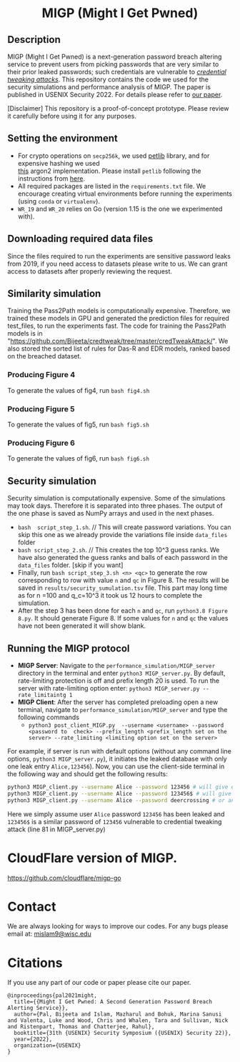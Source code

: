 <h1 align="center">MIGP (Might I Get Pwned)</h1>

## Description
MIGP (Might I Get Pwned) is a next-generation password breach altering service to prevent users from picking passwords that are very similar to their prior leaked passwords; such credentials are vulnerable to [*credential tweaking attacks*](https://pages.cs.wisc.edu/~chatterjee/papers/ppsm.pdf). This repository contains the code we used for the security simulations and performance analysis of MIGP. The paper is published in USENIX Security 2022. For details please refer to [our paper](https://arxiv.org/pdf/2109.14490.pdf).

[Disclaimer] This repository is a proof-of-concept prototype. Please review it carefully before using it for any purposes.


## Setting the environment
- For crypto  operations on `secp256k`,  we used [petlib](https://github.com/gdanezis/petlib) library, and for expensive hashing we used  
[this](https://argon2-cffi.readthedocs.io/en/stable/api.html) argon2 implementation. Please install `petlib` following the instructions from [here](https://github.com/gdanezis/petlib).
- All required packages are listed in the `requirements.txt` file. We encourage creating virtual environments before running the experiments (using `conda` or `virtualenv`). 
- `WR_19` and `WR_20` relies on Go (version 1.15 is the one we experimented with).
## Downloading required data files
Since the files required to run the experiments are sensitive password leaks from 2019, if you need access to datasets please write to us. We can grant access to datasets after properly reviewing the request.
## Similarity simulation
Training the Pass2Path models is computationally expensive. Therefore, we trained these models in GPU and generated the prediction files for required test_files, to run the experiments fast. The code for training the Pass2Path models is in "https://github.com/Bijeeta/credtweak/tree/master/credTweakAttack/".
We also stored the sorted list of rules for Das-R and EDR models, ranked based on the breached dataset.

### Producing Figure 4
To generate the values of fig4, run `bash fig4.sh`

### Producing Figure 5
To generate the values of fig5, run `bash fig5.sh`

### Producing Figure 6
To generate the values of fig6, run `bash fig6.sh`

## Security simulation
Security simulation is computationally expensive. Some of the simulations may took days. Therefore it is separated into three phases. The output of the one phase is saved as NumPy arrays and used in the next phases. 
- `bash  script_step_1.sh`. // This will create password variations. You can skip this one as we already provide the variations file inside `data_files` folder
- `bash script_step_2.sh`. // This creates the top 10^3 guess ranks. We have also generated the guess ranks and balls of each password in the `data_files` folder. [skip if you want] 
- Finally, run `bash script_step_3.sh <n> <qc>` to generate the row corresponding to row  with value `n` and `qc` in Figure 8. The results will be saved in `results/security_sumulation.tsv` file. This part may long time as for n =100 and q_c=10^3 it took us 12 hours to complete the simulation. 
- After the step 3 has been done for each `n` and `qc`, run `python3.8 Figure 8.py`. It should generate Figure 8. If some values for `n` and `qc` the values have not been generated it will show blank. 



## Running the MIGP protocol 
- **MIGP Server**: Navigate to the `performance_simulation/MIGP_server` directory in the terminal and enter `python3 MIGP_server.py`. By default, rate-limiting protection is off and prefix length 20 is used. To run the server with rate-limiting option enter: `python3 MIGP_server.py --rate_limitaintg 1`
- **MIGP Client**: After the server has completed preloading open a new terminal, navigate to `performance_simulation/MIGP_server` and type the following commands
    - `python3 post_client_MIGP.py  --username <username> --password <password to  check> --prefix_length <prefix_length set on the server> --rate_limiting <limiting option set on the server>`

For example, if server is run with default options (without any command line options, `python3 MIGP_server.py`), it initiates the leaked database with only one leak entry `Alice,123456`). Now, you can use the client-side terminal in the following way and should get the following results:

```sh
python3 MIGP_client.py --username Alice --password 123456 # will give exact password matching
python3 MIGP_client.py --username Alice --password 123456$ # will give similar password matching
python3 MIGP_client.py --username Alice --password deercrossing # or any other password, will give not present in the leak
```
Here we simply assume user `Alice` password `123456` has been leaked and `123456$` is a similar password of `123456` vulnerable to credential tweaking attack (line 81 in MIGP_server.py)

# CloudFlare version of MIGP.
https://github.com/cloudflare/migp-go
# Contact
We are always looking for ways to improve our codes. For any bugs please email at: [mislam9@wisc.edu](mailto:mislam9@wisc.edu)
# Citations
If you use any part of our code or paper please cite our paper. 
```
@inproceedings{pal2021might,
  title={{Might I Get Pwned: A Second Generation Password Breach Alerting Service}},
  author={Pal, Bijeeta and Islam, Mazharul and Bohuk, Marina Sanusi and Valenta, Luke and Wood, Chris and Whalen, Tara and Sullivan, Nick and Ristenpart, Thomas and Chatterjee, Rahul},
  booktitle={31th {USENIX} Security Symposium ({USENIX} Security 22)},
  year={2022},
  organization={USENIX}
}
